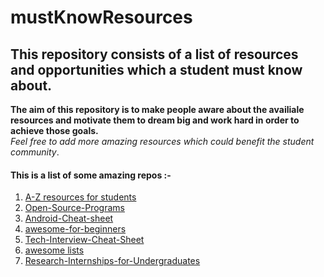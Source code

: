 # mustKnowResources
## This repository consists of a list of resources and opportunities which a student must know about.<br/>
__The aim of this repository is to make people aware about the availiale resources and motivate them to dream big and work hard in order to achieve those goals.__<br/>
_Feel free to add more amazing resources which could benefit the student community_.

#### This is a list of some amazing repos :-
1. [A-Z resources for students](https://github.com/dipakkr/A-to-Z-Resources-for-Students)
2. [Open-Source-Programs](https://github.com/tapaswenipathak/Open-Source-Programs)
3. [Android-Cheat-sheet](https://github.com/anitaa1990/Android-Cheat-sheet)
4. [awesome-for-beginners](https://github.com/MunGell/awesome-for-beginners)
5. [Tech-Interview-Cheat-Sheet](https://github.com/TSiege/Tech-Interview-Cheat-Sheet)
6. [awesome lists](https://github.com/sindresorhus/awesome)
7. [Research-Internships-for-Undergraduates](https://github.com/himahuja/Research-Internships-for-Undergraduates)
